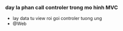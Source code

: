 ### day la phan call controler trong mo hinh MVC

- lay data tu view roi goi controler tuong ung 
- @Web